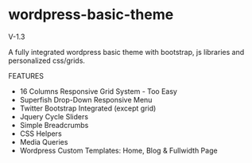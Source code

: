 wordpress-basic-theme
=====================

V-1.3

A fully integrated wordpress basic theme with bootstrap, js libraries and personalized css/grids.

FEATURES

- 16 Columns Responsive Grid System - Too Easy
- Superfish Drop-Down Responsive Menu
- Twitter Bootstrap Integrated (except grid)
- Jquery Cycle Sliders
- Simple Breadcrumbs
- CSS Helpers
- Media Queries
- Wordpress Custom Templates: Home, Blog & Fullwidth Page



